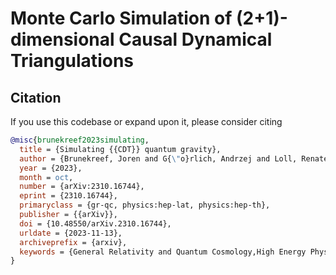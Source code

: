 # Monte Carlo Simulation of (2+1)-dimensional Causal Dynamical Triangulations

## Citation
If you use this codebase or expand upon it, please consider citing

```bibtex
@misc{brunekreef2023simulating,
  title = {Simulating {{CDT}} quantum gravity},
  author = {Brunekreef, Joren and G{\"o}rlich, Andrzej and Loll, Renate},
  year = {2023},
  month = oct,
  number = {arXiv:2310.16744},
  eprint = {2310.16744},
  primaryclass = {gr-qc, physics:hep-lat, physics:hep-th},
  publisher = {{arXiv}},
  doi = {10.48550/arXiv.2310.16744},
  urldate = {2023-11-13},
  archiveprefix = {arxiv},
  keywords = {General Relativity and Quantum Cosmology,High Energy Physics - Lattice,High Energy Physics - Theory}
}
```
